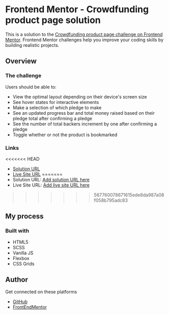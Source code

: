 # Frontend Mentor - Crowdfunding product page solution

This is a solution to the [Crowdfunding product page challenge on Frontend Mentor](https://www.frontendmentor.io/challenges/crowdfunding-product-page-7uvcZe7ZR). Frontend Mentor challenges help you improve your coding skills by building realistic projects. 


## Overview

### The challenge
Users should be able to:

- View the optimal layout depending on their device's screen size
- See hover states for interactive elements
- Make a selection of which pledge to make
- See an updated progress bar and total money raised based on their pledge total after confirming a pledge
- See the number of total backers increment by one after confirming a pledge
- Toggle whether or not the product is bookmarked


### Links
<<<<<<< HEAD
- [Solution URL](https://www.frontendmentor.io/solutions/crowdfunding-product-page-using-flexbox-and-grids-SjJ-MICIn)
- [Live Site URL](https://wilsonteh.github.io/Crowfunding-Product-Page_FrontEndMentor/)
=======
- Solution URL: [Add solution URL here](https://your-solution-url.com)
- Live Site URL: [Add live site URL here](https://your-live-site-url.com)
>>>>>>> 567760078671615ede8da987a08f058b795adc83

## My process

### Built with
- HTML5
- SCSS
- Vanilla JS
- Flexbox 
- CSS Grids


## Author
Get connected on these platforms
- [GitHub](https://github.com/wilsonteh)
- [FrontEndMentor](https://www.frontendmentor.io/profile/wilsonteh)  
